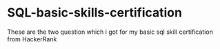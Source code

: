 # SQL-basic-skills-certification
These are the two question which i got for my basic sql skill certification from HackerRank

